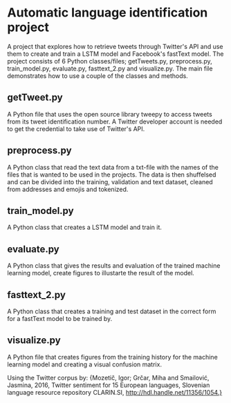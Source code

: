 # Automatic language identification project

A project that explores how to retrieve tweets through Twitter's API and use them to create and train a LSTM model and Facebook's fastText model. The project consists of 6 Python classes/files; getTweets.py, preprocess.py, train_model.py, evaluate.py, fasttext_2.py and visualize.py. The main file demonstrates how to use a couple of the classes and methods. 

## getTweet.py 
A Python file that uses the open source library tweepy to access tweets from its tweet identification number. A Twitter developer account is needed to get the credential to take use of Twitter's API.

## preprocess.py
A Python class that read the text data from a txt-file with the names of the files that is wanted to be used in the projects. The data is then shuffelsed and can be divided into the training, validation and text dataset, cleaned from addresses and emojis and tokenized.

## train_model.py
A Python class that creates a LSTM model and train it.

## evaluate.py
A Python class that gives the results and evaluation of the trained machine learning model, create figures to illustarte the result of the model.

## fasttext_2.py
A Python class that creates a training and test dataset in the correct form for a fastText model to be trained by.

## visualize.py
A Python file that creates figures from the training history for the machine learning model and creating a visual confusion matrix. 


Using the Twitter corpus by:
{Mozetič, Igor; Grčar, Miha and Smailović, Jasmina, 2016, Twitter sentiment for 15 European languages, Slovenian language resource repository CLARIN.SI, http://hdl.handle.net/11356/1054.}
